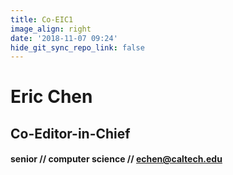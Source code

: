 ```yaml
---
title: Co-EIC1
image_align: right
date: '2018-11-07 09:24'
hide_git_sync_repo_link: false
---
```


# Eric Chen
## Co-Editor-in-Chief
#### senior // computer science // [echen@caltech.edu](mailto:echen@caltech.edu)